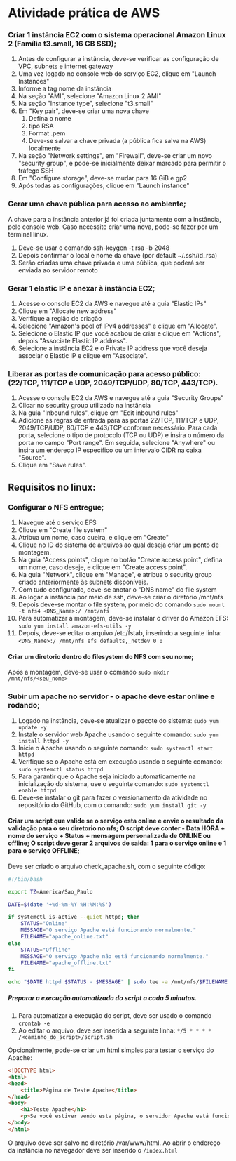 # Atividade prática de AWS

### Criar 1 instância EC2 com o sistema operacional Amazon Linux 2 (Família t3.small, 16 GB SSD);
1. Antes de configurar a instância, deve-se verificar as configuração de VPC, subnets e internet gateway
2. Uma vez logado no console web do serviço EC2, clique em "Launch Instances"
3. Informe a tag nome da instância
4. Na seção "AMI", selecione "Amazon Linux 2 AMI"
5. Na seção "Instance type", selecione "t3.small"
6. Em "Key pair", deve-se criar uma nova chave
   1. Defina o nome
   2. tipo RSA
   3. Format .pem
   4. Deve-se salvar a chave privada (a pública fica salva na AWS) localmente
7. Na seção "Network settings", em "Firewall", deve-se criar um novo "security group", e pode-se inicialmente deixar marcado para permitir o tráfego SSH
8. Em "Configure storage", deve-se mudar para 16 GiB e gp2
9. Após todas as configurações, clique em "Launch instance"


### Gerar uma chave pública para acesso ao ambiente;
A chave para a instância anterior já foi criada juntamente com a instância, pelo console web.
Caso necessite criar uma nova, pode-se fazer por um terminal linux.
1. Deve-se usar o comando ssh-keygen -t rsa -b 2048
2. Depois confirmar o local e nome da chave (por default ~/.ssh/id_rsa)
3. Serão criadas uma chave privada e uma pública, que poderá ser enviada ao servidor remoto


### Gerar 1 elastic IP e anexar à instância EC2;
1. Acesse o console EC2 da AWS e navegue até a guia "Elastic IPs"
2. Clique em "Allocate new address"
3. Verifique a região de criação
4. Selecione "Amazon's pool of IPv4 addresses" e clique em "Allocate".
5. Selecione o Elastic IP que você acabou de criar e clique em "Actions", depois "Associate Elastic IP address".
6. Selecione a instância EC2 e o Private IP address que você deseja associar o Elastic IP e clique em "Associate".


### Liberar as portas de comunicação para acesso público: (22/TCP, 111/TCP e UDP, 2049/TCP/UDP, 80/TCP, 443/TCP).
1. Acesse o console EC2 da AWS e navegue até a guia "Security Groups"
2. Clicar no security group utilizado na instância
3. Na guia "Inbound rules", clique em "Edit inbound rules"
4. Adicione as regras de entrada para as portas 22/TCP, 111/TCP e UDP, 2049/TCP/UDP, 80/TCP e 443/TCP conforme necessário. Para cada porta, selecione o tipo de protocolo (TCP ou UDP) e insira o número da porta no campo "Port range". Em seguida, selecione "Anywhere" ou insira um endereço IP específico ou um intervalo CIDR na caixa "Source".
5. Clique em "Save rules".




## Requisitos no linux:
### Configurar o NFS entregue;
1. Navegue até o serviço EFS
2. Clique em "Create file system"
3. Atribua um nome, caso queira, e clique em "Create"
4. Clique no ID do sistema de arquivos ao qual deseja criar um ponto de montagem.
5. Na guia "Access points", clique no botão "Create access point", defina um nome, caso deseje, e clique em "Create access point".
6. Na guia "Network", clique em "Manage", e atribua o security group criado anteriormente às subnets disponíveis.
7. Com tudo configurado, deve-se anotar o "DNS name" do file system
8. Ao logar à instância por meio de ssh, deve-se criar o diretório /mnt/nfs
9. Depois deve-se montar o file system, por meio do comando ``` sudo mount -t nfs4 <DNS_Name>:/ /mnt/nfs ```
10. Para automatizar a montagem, deve-se instalar o driver do Amazon EFS: ```sudo yum install amazon-efs-utils -y```
11. Depois, deve-se editar o arquivo /etc/fstab, inserindo a seguinte linha: ```<DNS_Name>:/ /mnt/nfs efs defaults,_netdev 0 0```


#### Criar um diretorio dentro do filesystem do NFS com seu nome;
Após a montagem, deve-se usar o comando ```sudo mkdir /mnt/nfs/<seu_nome>```


### Subir um apache no servidor - o apache deve estar online e rodando;
1. Logado na instância, deve-se atualizar o pacote do sistema: ```sudo yum update -y```
2. Instale o servidor web Apache usando o seguinte comando: ```sudo yum install httpd -y```
3. Inicie o Apache usando o seguinte comando: ```sudo systemctl start httpd```
4. Verifique se o Apache está em execução usando o seguinte comando: ```sudo systemctl status httpd```
5. Para garantir que o Apache seja iniciado automaticamente na inicialização do sistema, use o seguinte comando: ```sudo systemctl enable httpd```
6. Deve-se instalar o git para fazer o versionamento da atividade no repositório do GitHub, com o comando: ```sudo yum install git -y```


#### Criar um script que valide se o serviço esta online e envie o resultado da validação para o seu diretorio no nfs; O script deve conter - Data HORA + nome do serviço + Status + mensagem personalizada de ONLINE ou offline; O script deve gerar 2 arquivos de saida: 1 para o serviço online e 1 para o serviço OFFLINE;
Deve ser criado o arquivo check_apache.sh, com o seguinte código:
``` Bash
#!/bin/bash

export TZ=America/Sao_Paulo

DATE=$(date '+%d-%m-%Y %H:%M:%S')

if systemctl is-active --quiet httpd; then
	STATUS="Online"
	MESSAGE="O serviço Apache está funcionando normalmente."
	FILENAME="apache_online.txt"
else
	STATUS="Offline"
	MESSAGE="O serviço Apache não está funcionando normalmente."
	FILENAME="apache_offline.txt"
fi

echo "$DATE httpd $STATUS - $MESSAGE" | sudo tee -a /mnt/nfs/$FILENAME
```


##### Preparar a execução automatizada do script a cada 5 minutos.
1. Para automatizar a execução do script, deve ser usado o comando ```crontab -e```
2. Ao editar o arquivo, deve ser inserida a seguinte linha: ```*/5 * * * * /<caminho_do_script>/script.sh```

Opcionalmente, pode-se criar um html simples para testar o serviço do Apache:
``` html
<!DOCTYPE html>
<html>
<head>
    <title>Página de Teste Apache</title>
</head>
<body>
    <h1>Teste Apache</h1>
    <p>Se você estiver vendo esta página, o servidor Apache está funcionando corretamente.</p>
</body>
</html>
```
O arquivo deve ser salvo no diretório /var/www/html.
Ao abrir o endereço da instância no navegador deve ser inserido o ```/index.html```
